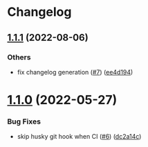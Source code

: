 # Changelog

## [1.1.1](https://github.com/dazedbear/rubber-duck-game/compare/v1.1.0...v1.1.1) (2022-08-06)


### Others

* fix changelog generation ([#7](https://github.com/dazedbear/rubber-duck-game/issues/7)) ([ee4d194](https://github.com/dazedbear/rubber-duck-game/commit/ee4d194f7106ba0e4efd8a96c0a3eaa49d52050b))

# [1.1.0](https://github.com/dazedbear/rubber-duck-game/compare/v1.0.0...v1.1.0) (2022-05-27)


### Bug Fixes

* skip husky git hook when CI ([#6](https://github.com/dazedbear/rubber-duck-game/issues/6)) ([dc2a14c](https://github.com/dazedbear/rubber-duck-game/commit/dc2a14c38ada7ee2ff5aa0f94d5ef9aedef85b5e))
